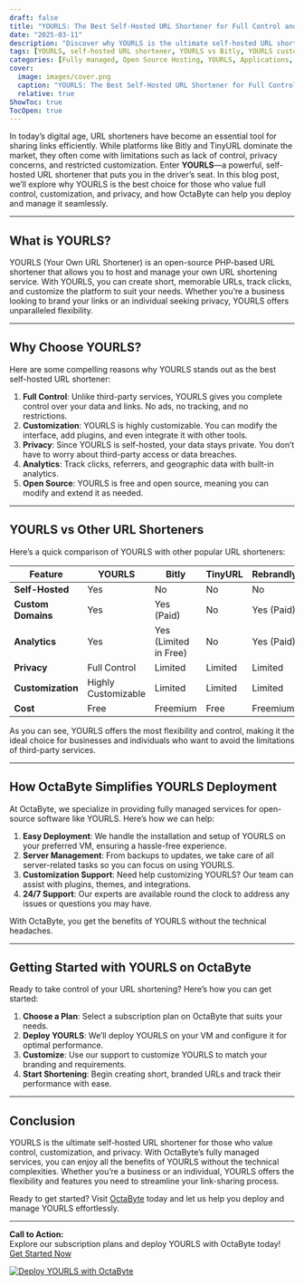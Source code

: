 ```yaml
---
draft: false
title: "YOURLS: The Best Self-Hosted URL Shortener for Full Control and Customization"
date: "2025-03-11"
description: "Discover why YOURLS is the ultimate self-hosted URL shortener for businesses and individuals seeking full control, customization, and privacy. Learn how OctaByte can help you deploy and manage YOURLS effortlessly."
tags: [YOURLS, self-hosted URL shortener, YOURLS vs Bitly, YOURLS customization, YOURLS installation, managed YOURLS hosting, OctaByte, open source URL shortener, YOURLS features, YOURLS benefits]
categories: [Fully managed, Open Source Hosting, YOURLS, Applications, Others]
cover:
  image: images/cover.png
  caption: "YOURLS: The Best Self-Hosted URL Shortener for Full Control and Customization"
  relative: true
ShowToc: true
TocOpen: true
---
```



In today’s digital age, URL shorteners have become an essential tool for sharing links efficiently. While platforms like Bitly and TinyURL dominate the market, they often come with limitations such as lack of control, privacy concerns, and restricted customization. Enter **YOURLS**—a powerful, self-hosted URL shortener that puts you in the driver’s seat. In this blog post, we’ll explore why YOURLS is the best choice for those who value full control, customization, and privacy, and how OctaByte can help you deploy and manage it seamlessly.

---

## What is YOURLS?

YOURLS (Your Own URL Shortener) is an open-source PHP-based URL shortener that allows you to host and manage your own URL shortening service. With YOURLS, you can create short, memorable URLs, track clicks, and customize the platform to suit your needs. Whether you’re a business looking to brand your links or an individual seeking privacy, YOURLS offers unparalleled flexibility.

---

## Why Choose YOURLS?

Here are some compelling reasons why YOURLS stands out as the best self-hosted URL shortener:

1. **Full Control**: Unlike third-party services, YOURLS gives you complete control over your data and links. No ads, no tracking, and no restrictions.
2. **Customization**: YOURLS is highly customizable. You can modify the interface, add plugins, and even integrate it with other tools.
3. **Privacy**: Since YOURLS is self-hosted, your data stays private. You don’t have to worry about third-party access or data breaches.
4. **Analytics**: Track clicks, referrers, and geographic data with built-in analytics.
5. **Open Source**: YOURLS is free and open source, meaning you can modify and extend it as needed.

---

## YOURLS vs Other URL Shorteners

Here’s a quick comparison of YOURLS with other popular URL shorteners:

| Feature                | YOURLS               | Bitly                | TinyURL              | Rebrandly            |
|------------------------|----------------------|----------------------|----------------------|----------------------|
| **Self-Hosted**        | Yes                  | No                   | No                   | No                   |
| **Custom Domains**     | Yes                  | Yes (Paid)           | No                   | Yes (Paid)           |
| **Analytics**          | Yes                  | Yes (Limited in Free)| No                   | Yes (Paid)           |
| **Privacy**            | Full Control         | Limited              | Limited              | Limited              |
| **Customization**      | Highly Customizable  | Limited              | Limited              | Limited              |
| **Cost**               | Free                 | Freemium             | Free                 | Freemium             |

As you can see, YOURLS offers the most flexibility and control, making it the ideal choice for businesses and individuals who want to avoid the limitations of third-party services.

---

## How OctaByte Simplifies YOURLS Deployment

At OctaByte, we specialize in providing fully managed services for open-source software like YOURLS. Here’s how we can help:

1. **Easy Deployment**: We handle the installation and setup of YOURLS on your preferred VM, ensuring a hassle-free experience.
2. **Server Management**: From backups to updates, we take care of all server-related tasks so you can focus on using YOURLS.
3. **Customization Support**: Need help customizing YOURLS? Our team can assist with plugins, themes, and integrations.
4. **24/7 Support**: Our experts are available round the clock to address any issues or questions you may have.

With OctaByte, you get the benefits of YOURLS without the technical headaches.

---

## Getting Started with YOURLS on OctaByte

Ready to take control of your URL shortening? Here’s how you can get started:

1. **Choose a Plan**: Select a subscription plan on OctaByte that suits your needs.
2. **Deploy YOURLS**: We’ll deploy YOURLS on your VM and configure it for optimal performance.
3. **Customize**: Use our support to customize YOURLS to match your branding and requirements.
4. **Start Shortening**: Begin creating short, branded URLs and track their performance with ease.

---

## Conclusion

YOURLS is the ultimate self-hosted URL shortener for those who value control, customization, and privacy. With OctaByte’s fully managed services, you can enjoy all the benefits of YOURLS without the technical complexities. Whether you’re a business or an individual, YOURLS offers the flexibility and features you need to streamline your link-sharing process.

Ready to get started? Visit [OctaByte](https://octabyte.io) today and let us help you deploy and manage YOURLS effortlessly.

---

**Call to Action:**  
Explore our subscription plans and deploy YOURLS with OctaByte today! [Get Started Now](#)

[![Deploy YOURLS with OctaByte](/images/deploy-on-octabyte.png)](https://octabyte.io/fully-managed-open-source-services/applications/others/yourls)
